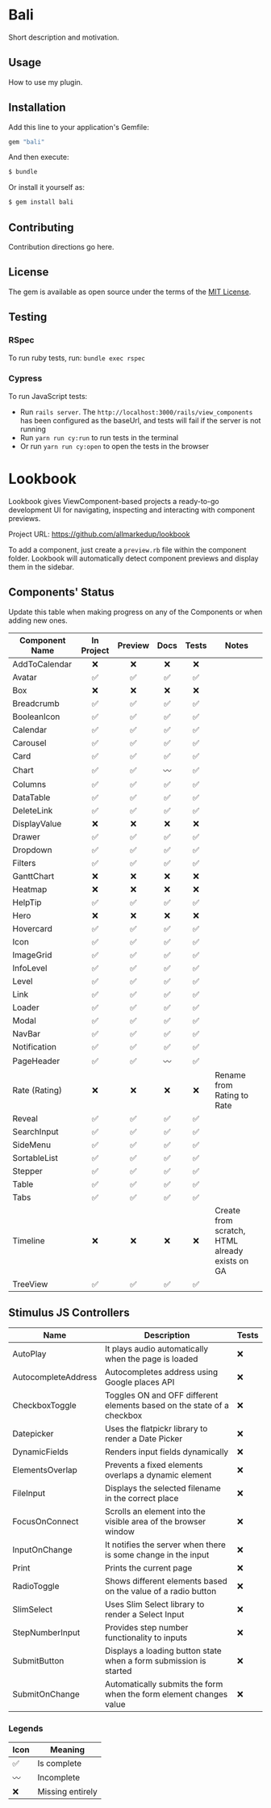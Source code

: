 # Bali

Short description and motivation.

## Usage

How to use my plugin.

## Installation

Add this line to your application's Gemfile:

```ruby
gem "bali"
```

And then execute:

```bash
$ bundle
```

Or install it yourself as:

```bash
$ gem install bali
```

## Contributing

Contribution directions go here.

## License

The gem is available as open source under the terms of the [MIT License](https://opensource.org/licenses/MIT).

## Testing

### RSpec

To run ruby tests, run: `bundle exec rspec`

### Cypress

To run JavaScript tests:

- Run `rails server`. The `http://localhost:3000/rails/view_components` has been configured as the baseUrl, and tests will fail if the server is not running
- Run `yarn run cy:run` to run tests in the terminal
- Or run `yarn run cy:open` to open the tests in the browser

# Lookbook

Lookbook gives ViewComponent-based projects a ready-to-go development UI for navigating, inspecting and interacting with component previews.

Project URL: https://github.com/allmarkedup/lookbook

To add a component, just create a `preview.rb` file within the component folder. Lookbook will automatically detect component previews and display them in the sidebar.

## Components' Status

Update this table when making progress on any of the Components or when adding new ones.

| Component Name |     In Project     |      Preview       |        Docs        |       Tests        | Notes                                          |
| -------------- | :----------------: | :----------------: | :----------------: | :----------------: | ---------------------------------------------- |
| AddToCalendar  |        :x:         |        :x:         |        :x:         |        :x:         |                                                |
| Avatar         | :white_check_mark: | :white_check_mark: | :white_check_mark: | :white_check_mark: |                                                |
| Box            |        :x:         |        :x:         |        :x:         |        :x:         |                                                |
| Breadcrumb     | :white_check_mark: | :white_check_mark: | :white_check_mark: | :white_check_mark: |                                                |
| BooleanIcon    | :white_check_mark: | :white_check_mark: | :white_check_mark: | :white_check_mark: |                                                |
| Calendar       | :white_check_mark: | :white_check_mark: | :white_check_mark: | :white_check_mark: |                                                |
| Carousel       | :white_check_mark: | :white_check_mark: | :white_check_mark: | :white_check_mark: |                                                |
| Card           | :white_check_mark: | :white_check_mark: | :white_check_mark: | :white_check_mark: |                                                |
| Chart          | :white_check_mark: | :white_check_mark: |    :wavy_dash:     | :white_check_mark: |                                                |
| Columns        | :white_check_mark: | :white_check_mark: | :white_check_mark: | :white_check_mark: |                                                |
| DataTable      | :white_check_mark: | :white_check_mark: | :white_check_mark: | :white_check_mark: |                                                |
| DeleteLink     | :white_check_mark: | :white_check_mark: | :white_check_mark: | :white_check_mark: |                                                |
| DisplayValue   |        :x:         |        :x:         |        :x:         |        :x:         |                                                |
| Drawer         | :white_check_mark: | :white_check_mark: | :white_check_mark: | :white_check_mark: |                                                |
| Dropdown       | :white_check_mark: | :white_check_mark: | :white_check_mark: | :white_check_mark: |                                                |
| Filters        | :white_check_mark: | :white_check_mark: | :white_check_mark: | :white_check_mark: |                                                |
| GanttChart     |        :x:         |        :x:         |        :x:         |        :x:         |                                                |
| Heatmap        |        :x:         |        :x:         |        :x:         |        :x:         |                                                |
| HelpTip        | :white_check_mark: | :white_check_mark: | :white_check_mark: | :white_check_mark: |                                                |
| Hero           |        :x:         |        :x:         |        :x:         |        :x:         |                                                |
| Hovercard      | :white_check_mark: | :white_check_mark: | :white_check_mark: | :white_check_mark: |                                                |
| Icon           | :white_check_mark: | :white_check_mark: | :white_check_mark: | :white_check_mark: |                                                |
| ImageGrid      | :white_check_mark: | :white_check_mark: | :white_check_mark: | :white_check_mark: |                                                |
| InfoLevel      | :white_check_mark: | :white_check_mark: | :white_check_mark: | :white_check_mark: |                                                |
| Level          | :white_check_mark: | :white_check_mark: | :white_check_mark: | :white_check_mark: |                                                |
| Link           | :white_check_mark: | :white_check_mark: | :white_check_mark: | :white_check_mark: |                                                |
| Loader         | :white_check_mark: | :white_check_mark: | :white_check_mark: | :white_check_mark: |                                                |
| Modal          | :white_check_mark: | :white_check_mark: | :white_check_mark: | :white_check_mark: |                                                |
| NavBar         | :white_check_mark: | :white_check_mark: | :white_check_mark: | :white_check_mark: |                                                |
| Notification   | :white_check_mark: | :white_check_mark: | :white_check_mark: | :white_check_mark: |                                                |
| PageHeader     | :white_check_mark: | :white_check_mark: |    :wavy_dash:     | :white_check_mark: |                                                |
| Rate (Rating)  |        :x:         |        :x:         |        :x:         |        :x:         | Rename from Rating to Rate                     |
| Reveal         | :white_check_mark: | :white_check_mark: | :white_check_mark: | :white_check_mark: |                                                |
| SearchInput    | :white_check_mark: | :white_check_mark: | :white_check_mark: | :white_check_mark: |                                                |
| SideMenu       | :white_check_mark: | :white_check_mark: | :white_check_mark: | :white_check_mark: |                                                |
| SortableList   | :white_check_mark: | :white_check_mark: | :white_check_mark: | :white_check_mark: |                                                |
| Stepper        | :white_check_mark: | :white_check_mark: | :white_check_mark: | :white_check_mark: |                                                |
| Table          | :white_check_mark: | :white_check_mark: | :white_check_mark: | :white_check_mark: |                                                |
| Tabs           | :white_check_mark: | :white_check_mark: | :white_check_mark: | :white_check_mark: |                                                |
| Timeline       |        :x:         |        :x:         |        :x:         |        :x:         | Create from scratch, HTML already exists on GA |
| TreeView       | :white_check_mark: | :white_check_mark: | :white_check_mark: | :white_check_mark: |                                                |

## Stimulus JS Controllers

| Name                | Description                                                            | Tests |
| ------------------- | ---------------------------------------------------------------------- | ----- |
| AutoPlay            | It plays audio automatically when the page is loaded                   | :x:   |
| AutocompleteAddress | Autocompletes address using Google places API                          | :x:   |
| CheckboxToggle      | Toggles ON and OFF different elements based on the state of a checkbox | :x:   |
| Datepicker          | Uses the flatpickr library to render a Date Picker                     | :x:   |
| DynamicFields       | Renders input fields dynamically                                       | :x:   |
| ElementsOverlap     | Prevents a fixed elements overlaps a dynamic element                   | :x:   |
| FileInput           | Displays the selected filename in the correct place                    | :x:   |
| FocusOnConnect      | Scrolls an element into the visible area of the browser window         | :x:   |
| InputOnChange       | It notifies the server when there is some change in the input          | :x:   |
| Print               | Prints the current page                                                | :x:   |
| RadioToggle         | Shows different elements based on the value of a radio button          | :x:   |
| SlimSelect          | Uses Slim Select library to render a Select Input                      | :x:   |
| StepNumberInput     | Provides step number functionality to inputs                           | :x:   |
| SubmitButton        | Displays a loading button state when a form submission is started      | :x:   |
| SubmitOnChange      | Automatically submits the form when the form element changes value     | :x:   |

### Legends

| Icon               | Meaning          |
| ------------------ | ---------------- |
| :white_check_mark: | Is complete      |
| :wavy_dash:        | Incomplete       |
| :x:                | Missing entirely |
